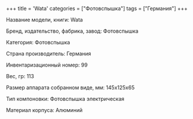 +++
title = 'Wata'
categories = ["Фотовспышка"]
tags = ["Германия"]
+++

Название модели, книги: Wata

Бренд, издательство, фабрика, завод: Фотовспышка

Категория: Фотовспышка

Страна производитель: Германия

Инвентаризационный номер: 99

Вес, гр: 113

Размер аппарата  собранном виде, мм: 145х125х65

Тип компоновки: Фотовспышка электрическая

Материал корпуса: Алюминий

